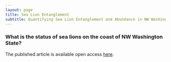```yaml
---
layout: page
title: Sea Lion Entanglement
subtitle: Quantifying Sea Lion Entanglement and Abundance in NW Washington
---
```


### What is the status of sea lions on the coast of NW Washington State?


The published article is available open access [here](https://journals.plos.org/plosone/article?id=10.1371/journal.pone.0237178).
